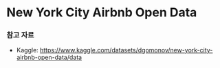 # New York City Airbnb Open Data



### 참고 자료
- Kaggle: https://www.kaggle.com/datasets/dgomonov/new-york-city-airbnb-open-data/data